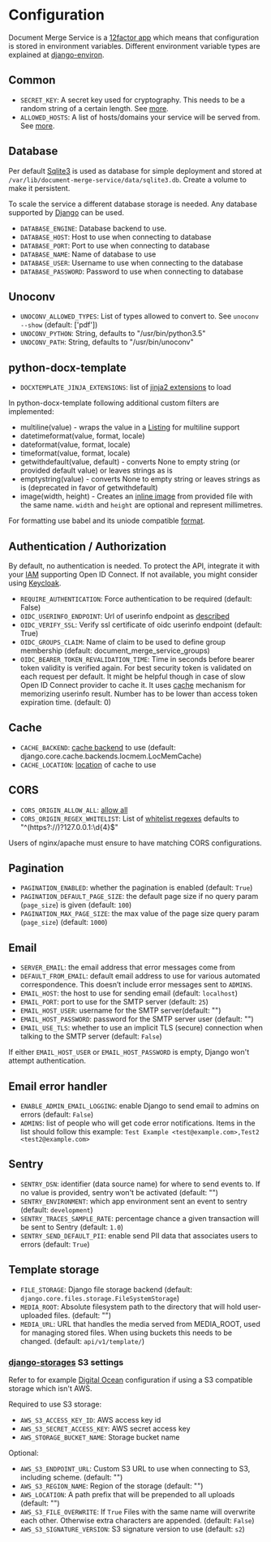# Configuration

Document Merge Service is a [12factor app](https://12factor.net/) which means that configuration is stored in environment variables.
Different environment variable types are explained at [django-environ](https://github.com/joke2k/django-environ#supported-types).

## Common

* `SECRET_KEY`: A secret key used for cryptography. This needs to be a random string of a certain length. See [more](https://docs.djangoproject.com/en/2.1/ref/settings/#std:setting-SECRET_KEY).
* `ALLOWED_HOSTS`: A list of hosts/domains your service will be served from. See [more](https://docs.djangoproject.com/en/2.1/ref/settings/#allowed-hosts).

## Database

Per default [Sqlite3](https://sqlite.org/) is used as database for simple deployment and stored at `/var/lib/document-merge-service/data/sqlite3.db`. Create a volume to make it persistent.

To scale the service a different database storage is needed. Any database supported by [Django](https://docs.djangoproject.com/en/2.1/ref/settings/#std:setting-DATABASE-ENGINE) can be used.

* `DATABASE_ENGINE`: Database backend to use.
* `DATABASE_HOST`: Host to use when connecting to database
* `DATABASE_PORT`: Port to use when connecting to database
* `DATABASE_NAME`: Name of database to use
* `DATABASE_USER`: Username to use when connecting to the database
* `DATABASE_PASSWORD`: Password to use when connecting to database

## Unoconv

* `UNOCONV_ALLOWED_TYPES`: List of types allowed to convert to. See `unoconv --show` (default: ['pdf'])
* `UNOCONV_PYTHON`: String, defaults to "/usr/bin/python3.5"
* `UNOCONV_PATH`: String, defaults to "/usr/bin/unoconv"

## python-docx-template
* `DOCXTEMPLATE_JINJA_EXTENSIONS`: list of [jinja2 extensions](http://jinja.pocoo.org/docs/2.10/extensions/) to load

In python-docx-template following additional custom filters are implemented:

* multiline(value) - wraps the value in a [Listing](https://docxtpl.readthedocs.io/en/latest/#escaping-newline-new-paragraph-listing) for multiline support
* datetimeformat(value, format, locale)
* dateformat(value, format, locale)
* timeformat(value, format, locale)
* getwithdefault(value, default) - converts None to empty string (or provided default value) or leaves strings as is
* emptystring(value) - converts None to empty string or leaves strings as is (deprecated in favor of getwithdefault)
* image(width, height) - Creates an [inline image](https://docxtpl.readthedocs.io/en/latest/) from provided file with the same name. `width` and `height` are optional and represent millimetres.

For formatting use babel and its uniode compatible [format](http://babel.pocoo.org/en/latest/dates.html#date-fields).

## Authentication / Authorization

By default, no authentication is needed. To protect the API, integrate
it with your [IAM](https://en.wikipedia.org/wiki/Identity_management)
supporting Open ID Connect. If not available, you might consider using
[Keycloak](https://www.keycloak.org/).

* `REQUIRE_AUTHENTICATION`: Force authentication to be required (default: False)
* `OIDC_USERINFO_ENDPOINT`: Url of userinfo endpoint as [described](https://openid.net/specs/openid-connect-core-1_0.html#UserInfo)
* `OIDC_VERIFY_SSL`: Verify ssl certificate of oidc userinfo endpoint (default: True)
* `OIDC_GROUPS_CLAIM`: Name of claim to be used to define group membership (default: document_merge_service_groups)
* `OIDC_BEARER_TOKEN_REVALIDATION_TIME`: Time in seconds before bearer token validity is verified again. For best security token is validated on each request per default. It might be helpful though in case of slow Open ID Connect provider to cache it. It uses [cache](#cache) mechanism for memorizing userinfo result. Number has to be lower than access token expiration time. (default: 0)

## Cache

* `CACHE_BACKEND`: [cache backend](https://docs.djangoproject.com/en/1.11/ref/settings/#backend) to use (default: django.core.cache.backends.locmem.LocMemCache)
* `CACHE_LOCATION`: [location](https://docs.djangoproject.com/en/1.11/ref/settings/#std:setting-CACHES-LOCATION) of cache to use

## CORS
* `CORS_ORIGIN_ALLOW_ALL`: [allow all](https://github.com/ottoyiu/django-cors-headers#cors_origin_allow_all)
* `CORS_ORIGIN_REGEX_WHITELIST`: List of [whitelist regexes](https://github.com/ottoyiu/django-cors-headers#cors_origin_regex_whitelist) defaults to "^(https?://)?127\.0\.0\.1:\d{4}$"

Users of nginx/apache must ensure to have matching CORS configurations.

## Pagination
* `PAGINATION_ENABLED`: whether the pagination is enabled (default: `True`)
* `PAGINATION_DEFAULT_PAGE_SIZE`: the default page size if no query param (`page_size`) is given (default: `100`)
* `PAGINATION_MAX_PAGE_SIZE`: the max value of the page size query param (`page_size`) (default: `1000`)

## Email
* `SERVER_EMAIL`: the email address that error messages come from
* `DEFAULT_FROM_EMAIL`: default email address to use for various automated correspondence. This doesn’t include error messages sent to `ADMINS`.
* `EMAIL_HOST`: the host to use for sending email (default: `localhost`)
* `EMAIL_PORT`: port to use for the SMTP server (default: `25`)
* `EMAIL_HOST_USER`: username for the SMTP server(default: "")
* `EMAIL_HOST_PASSWORD`: password for the SMTP server user (default: "")
* `EMAIL_USE_TLS`: whether to use an implicit TLS (secure) connection when talking to the SMTP server  (default: `False`)

If either `EMAIL_HOST_USER` or `EMAIL_HOST_PASSWORD` is empty, Django won't attempt authentication.

## Email error handler
* `ENABLE_ADMIN_EMAIL_LOGGING`: enable Django to send email to admins on errors (default: `False`)
* `ADMINS`: list of people who will get code error notifications. Items in the list should follow this example: `Test Example <test@example.com>,Test2 <test2@example.com>`

## Sentry
* `SENTRY_DSN`: identifier (data source name) for where to send events to. If no value is provided, sentry won't be activated (default: "")
* `SENTRY_ENVIRONMENT`: which app environment sent an event to sentry (default: `development`)
* `SENTRY_TRACES_SAMPLE_RATE`: percentage chance a given transaction will be sent to Sentry (default: `1.0`)
* `SENTRY_SEND_DEFAULT_PII`: enable send PII data that associates users to errors (default: `True`)

## Template storage
* `FILE_STORAGE`: Django file storage backend (default: `django.core.files.storage.FileSystemStorage`)
* `MEDIA_ROOT`: Absolute filesystem path to the directory that will hold user-uploaded files. (default: "")
* `MEDIA_URL`: URL that handles the media served from MEDIA_ROOT, used for managing stored files. When using buckets this needs to be changed. (default: `api/v1/template/`)


### [django-storages](https://django-storages.readthedocs.io/en/1.13.2/backends/amazon-S3.html) S3 settings
Refer to for example [Digital Ocean](https://django-storages.readthedocs.io/en/1.13.2/backends/digital-ocean-spaces.html) configuration if using a S3 compatible storage which isn't AWS. 

Required to use S3 storage:
* `AWS_S3_ACCESS_KEY_ID`: AWS access key id
* `AWS_S3_SECRET_ACCESS_KEY`: AWS secret access key
* `AWS_STORAGE_BUCKET_NAME`: Storage bucket name

Optional:
* `AWS_S3_ENDPOINT_URL`: Custom S3 URL to use when connecting to S3, including scheme. (default: "")
* `AWS_S3_REGION_NAME`: Region of the storage (default: "")
* `AWS_LOCATION`: A path prefix that will be prepended to all uploads (default: "")
* `AWS_S3_FILE_OVERWRITE`: If `True` Files with the same name will overwrite each other. Otherwise extra characters are appended. (default: `False`)
* `AWS_S3_SIGNATURE_VERSION`: S3 signature version to use (default: `s2`)